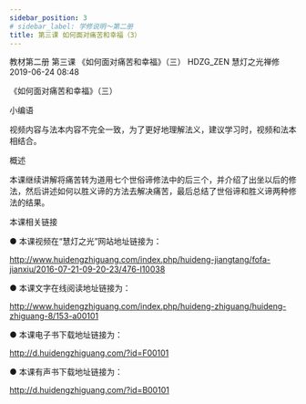 ```yaml
---
sidebar_position: 3
# sidebar_label: 学修说明～第二册
title: 第三课 如何面对痛苦和幸福（3）
---
```

教材第二册 第三课 《如何面对痛苦和幸福》（三）
HDZG_ZEN 慧灯之光禅修 2019-06-24 08:48



《如何面对痛苦和幸福》（三）

 小编语 

视频内容与法本内容不完全一致，为了更好地理解法义，建议学习时，视频和法本相结合。

概述


本课继续讲解将痛苦转为道用七个世俗谛修法中的后三个，并介绍了出坐以后的修法，然后讲述如何以胜义谛的方法去解决痛苦，最后总结了世俗谛和胜义谛两种修法的结果。







 本课相关链接 

●  本课视频在“慧灯之光”网站地址链接为：

http://www.huidengzhiguang.com/index.php/huideng-jiangtang/fofa-jianxiu/2016-07-21-09-20-23/476-l10038



●  本课文字在线阅读地址链接为：

http://www.huidengzhiguang.com/index.php/huideng-zhiguang/huideng-zhiguang-8/153-a00101



●  本课电子书下载地址链接为：

http://d.huidengzhiguang.com/?id=F00101



●  本课有声书下载地址链接为：

http://d.huidengzhiguang.com/?id=B00101










